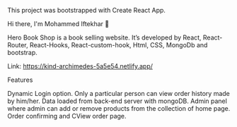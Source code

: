 This project was bootstrapped with Create React App.

Hi there, I'm Mohammed Iftekhar 👋

Hero Book Shop is a book selling website. It’s developed by React, React-Router, React-Hooks, React-custom-hook, Html, CSS, MongoDb and bootstrap.

Link: https://kind-archimedes-5a5e54.netlify.app/

Features

Dynamic Login option.
Only a particular person can view order history made by him/her.
Data loaded from back-end server with mongoDB.
Admin panel where admin can add or remove products from the collection of home page.
Order confirming and CView order page.
